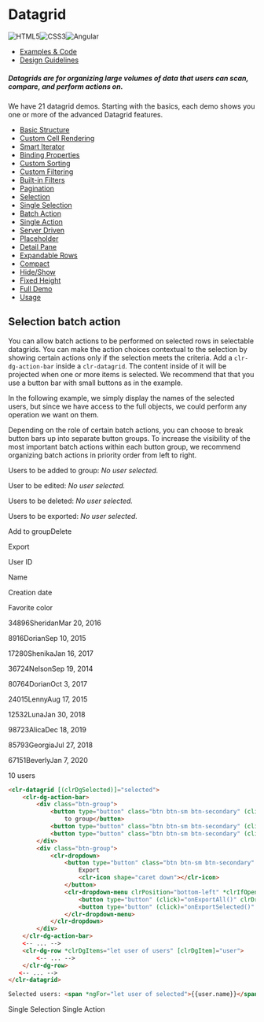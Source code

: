 # Datagrid

![HTML5](assets/images/bugs/badge_html5.svg 'HTML5')![CSS3](assets/images/bugs/badge_css3.svg 'CSS3')![Angular](assets/images/bugs/badge_ng.svg 'Angular')

* [Examples & Code](/documentation/datagrid#top)
* [Design Guidelines](/documentation/datagrid#guidelines)

##### Datagrids are for organizing large volumes of data that users can scan, compare, and perform actions on.

We have 21 datagrid demos. Starting with the basics, each demo shows you one or more of the advanced Datagrid features.

* [Basic Structure](/documentation/datagrid/structure)
* [Custom Cell Rendering](/documentation/datagrid/custom-rendering)
* [Smart Iterator](/documentation/datagrid/smart-iterator)
* [Binding Properties](/documentation/datagrid/binding-properties)
* [Custom Sorting](/documentation/datagrid/custom-sorting)
* [Custom Filtering](/documentation/datagrid/custom-filtering)
* [Built-in Filters](/documentation/datagrid/built-in-filters)
* [Pagination](/documentation/datagrid/pagination)
* [Selection](/documentation/datagrid/selection)
* [Single Selection](/documentation/datagrid/selection-single)
* [Batch Action](/documentation/datagrid/batch-action)
* [Single Action](/documentation/datagrid/single-action)
* [Server Driven](/documentation/datagrid/server-driven)
* [Placeholder](/documentation/datagrid/placeholder)
* [Detail Pane](/documentation/datagrid/detail-pane)
* [Expandable Rows](/documentation/datagrid/expandable-rows)
* [Compact](/documentation/datagrid/compact)
* [Hide/Show](/documentation/datagrid/hide-show)
* [Fixed Height](/documentation/datagrid/fixed-height)
* [Full Demo](/documentation/datagrid/full)
* [Usage](/documentation/datagrid/usage)

## Selection batch action

You can allow batch actions to be performed on selected rows in selectable datagrids. You can make the action choices contextual to the selection by showing certain actions only if the selection meets the criteria. Add a `clr-dg-action-bar` inside a `clr-datagrid`. The content inside of it will be projected when one or more items is selected. We recommend that that you use a button bar with small buttons as in the example.

In the following example, we simply display the names of the selected users, but since we have access to the full objects, we could perform any operation we want on them.

Depending on the role of certain batch actions, you can choose to break button bars up into separate button groups. To increase the visibility of the most important batch actions within each button group, we recommend organizing batch actions in priority order from left to right.

Users to be added to group: _No user selected._

User to be edited: _No user selected._

Users to be deleted: _No user selected._

Users to be exported: _No user selected._

Add to groupDelete

Export

User ID

Name

Creation date

Favorite color

34896SheridanMar 20, 2016

8916DorianSep 10, 2015

17280ShenikaJan 16, 2017

36724NelsonSep 19, 2014

80764DorianOct 3, 2017

24015LennyAug 17, 2015

12532LunaJan 30, 2018

98723AlicaDec 18, 2019

85793GeorgiaJul 27, 2018

67151BeverlyJan 7, 2020

10 users

```html
<clr-datagrid [(clrDgSelected)]="selected">
    <clr-dg-action-bar>
        <div class="btn-group">
            <button type="button" class="btn btn-sm btn-secondary" (click)="onAdd()"><clr-icon shape="plus"></clr-icon> Add
                to group</button>
            <button type="button" class="btn btn-sm btn-secondary" (click)="onDelete()" ><clr-icon shape="close"></clr-icon> Delete</button>
            <button type="button" class="btn btn-sm btn-secondary" (click)="onEdit()" *ngIf="selected.length == 1"><clr-icon shape="pencil"></clr-icon> Edit</button>
        </div>
        <div class="btn-group">
            <clr-dropdown>
                <button type="button" class="btn btn-sm btn-secondary" clrDropdownTrigger>
                    Export
                    <clr-icon shape="caret down"></clr-icon>
                </button>
                <clr-dropdown-menu clrPosition="bottom-left" *clrIfOpen>
                    <button type="button" (click)="onExportAll()" clrDropdownItem>Export All</button>
                    <button type="button" (click)="onExportSelected()" [disabled]="selected.length === 0" clrDropdownItem>Export Selected Items</button>
                </clr-dropdown-menu>
            </clr-dropdown>
        </div>
    </clr-dg-action-bar>
    <-- ... -->
    <clr-dg-row *clrDgItems="let user of users" [clrDgItem]="user">
        <-- ... -->
    </clr-dg-row>
   <-- ... -->
</clr-datagrid>

Selected users: <span *ngFor="let user of selected">{{user.name}}</span>
```

Single Selection Single Action
